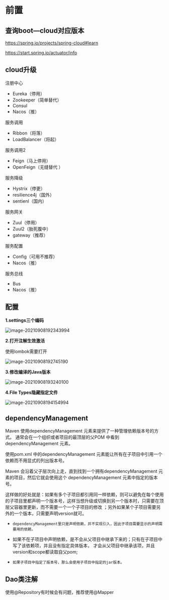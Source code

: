 # 前置



## 查询boot—cloud对应版本

https://spring.io/projects/spring-cloud#learn

https://start.spring.io/actuator/info

## cloud升级

注册中心

- Eureka（停用）
- Zookeeper（简单替代）
- Consul
- Nacos（推）

服务调用

- Ribbon（将落）
- LoadBalancer（将起）

服务调用2

- Feign（马上停用）
- OpenFeign（无缝替代 ）

服务降级

- Hystrix（停更）
- resilience4j（国外）
- sentienl（国内）

服务网关

- Zuul（停用）
- Zuul2（胎死腹中）
- gateway（推荐）

服务配置

- Config（可用不推荐）
- Nacos（推）

服务总线

- Bus
- Nacos（推）

## 配置

**1.settings三个编码**

![image-20210908192343994](C:\Users\28961\AppData\Roaming\Typora\typora-user-images\image-20210908192343994.png)

**2.打开注解生效激活**

使用lombok需要打开

![image-20210908192745190](C:\Users\28961\AppData\Roaming\Typora\typora-user-images\image-20210908192745190.png)

**3.修改编译的Java版本**

![image-20210908193240100](C:\Users\28961\AppData\Roaming\Typora\typora-user-images\image-20210908193240100.png)

**4.File Types隐藏指定文件**

![image-20210908194154994](C:\Users\28961\AppData\Roaming\Typora\typora-user-images\image-20210908194154994.png)

## dependencyManagement

Maven 使用dependencyManagement 元素来提供了一种管理依赖版本号的方式。
通常会在一个组织或者项目的最顶层的父POM 中看到dependencyManagement 元素。

使用pom.xml 中的dependencyManagement 元素能让所有在子项目中引用一个依赖而不用显式的列出版本号。

Maven 会沿着父子层次向上走，直到找到一个拥有dependencyManagement 元素的项目，然后它就会使用这个
dependencyManagement 元素中指定的版本号。

这样做的好处就是：如果有多个子项目都引用同一样依赖，则可以避免在每个使用的子项目里都声明一个版本号，这样当想升级或切换到另一个版本时，只需要在顶层父容器里更新，而不需要一个一个子项目的修改 ；另外如果某个子项目需要另外的一个版本，只需要声明version就可。

*     dependencyManagement里只是声明依赖，并不实现引入，因此子项目需要显示的声明需要用的依赖。
*   如果不在子项目中声明依赖，是不会从父项目中继承下来的；只有在子项目中写了该依赖项，并且没有指定具体版本，
     才会从父项目中继承该项，并且version和scope都读取自父pom;
*     如果子项目中指定了版本号，那么会使用子项目中指定的jar版本。

## Dao类注解

使用@Repository有时候会有问题，推荐使用@Mapper

